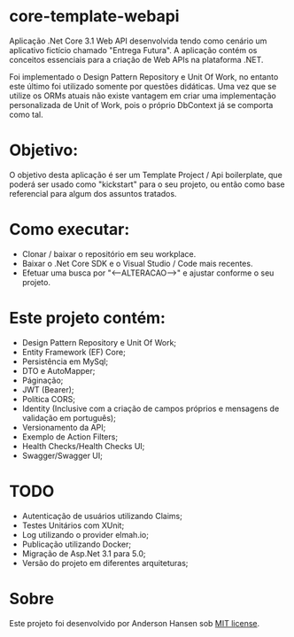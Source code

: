 # core-template-webapi
Aplicação .Net Core 3.1 Web API desenvolvida tendo como cenário um aplicativo fictício chamado "Entrega Futura". A aplicação contém os conceitos essenciais para a criação de Web APIs na plataforma .NET. 

Foi implementado o Design Pattern Repository e Unit Of Work, no entanto este último foi utilizado somente por questões didáticas. Uma vez que se utilize os ORMs atuais não existe vantagem em criar uma implementação personalizada de Unit of Work, pois o próprio DbContext já se comporta como tal.

# Objetivo:
O objetivo desta aplicação é ser um Template Project / Api boilerplate, que poderá ser usado como "kickstart" para o seu projeto, ou então como base referencial para algum dos assuntos tratados.

# Como executar:
- Clonar / baixar o repositório em seu workplace.
- Baixar o .Net Core SDK e o Visual Studio / Code mais recentes.
- Efetuar uma busca por "<--ALTERACAO-->" e ajustar conforme o seu projeto.

# Este projeto contém:

- Design Pattern Repository e Unit Of Work;
- Entity Framework (EF) Core; 
- Persistência em MySql;
- DTO e AutoMapper;
- Páginação;
- JWT (Bearer);
- Política CORS;
- Identity (Inclusive com a criação de campos próprios e mensagens de validação em português);
- Versionamento da API;
- Exemplo de Action Filters;
- Health Checks/Health Checks UI;
- Swagger/Swagger UI;

# TODO
- Autenticação de usuários utilizando Claims;
- Testes Unitários com XUnit;
- Log utilizando o provider elmah.io;
- Publicação utilizando Docker;
- Migração de Asp.Net 3.1 para 5.0;
- Versão do projeto em diferentes arquiteturas;

# Sobre
Este projeto foi desenvolvido por Anderson Hansen sob [MIT license](LICENSE).
